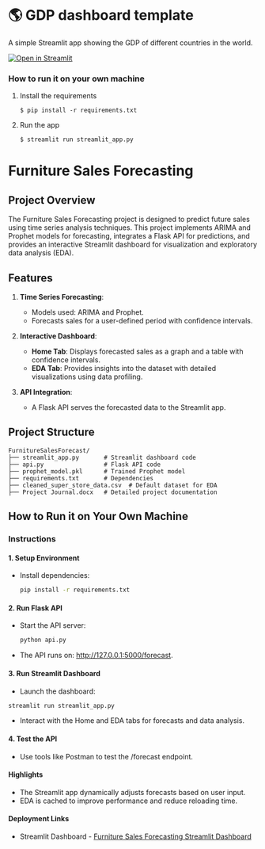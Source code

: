 # :earth_americas: GDP dashboard template

A simple Streamlit app showing the GDP of different countries in the world.

[![Open in Streamlit](https://static.streamlit.io/badges/streamlit_badge_black_white.svg)](https://gdp-dashboard-template.streamlit.app/)

### How to run it on your own machine

1. Install the requirements

   ```
   $ pip install -r requirements.txt
   ```

2. Run the app

   ```
   $ streamlit run streamlit_app.py
   ```

# Furniture Sales Forecasting

## Project Overview
The Furniture Sales Forecasting project is designed to predict future sales using time series analysis techniques. This project implements ARIMA and Prophet models for forecasting, integrates a Flask API for predictions, and provides an interactive Streamlit dashboard for visualization and exploratory data analysis (EDA).

## Features
1. **Time Series Forecasting**:
   - Models used: ARIMA and Prophet.
   - Forecasts sales for a user-defined period with confidence intervals.

2. **Interactive Dashboard**:
   - **Home Tab**: Displays forecasted sales as a graph and a table with confidence intervals.
   - **EDA Tab**: Provides insights into the dataset with detailed visualizations using data profiling.

3. **API Integration**:
   - A Flask API serves the forecasted data to the Streamlit app.

## Project Structure
```plaintext
FurnitureSalesForecast/
├── streamlit_app.py       # Streamlit dashboard code
├── api.py                 # Flask API code
├── prophet_model.pkl      # Trained Prophet model
├── requirements.txt       # Dependencies
├── cleaned_super_store_data.csv  # Default dataset for EDA
├── Project Journal.docx   # Detailed project documentation
```
## How to Run it on Your Own Machine

### Instructions

#### 1. Setup Environment
- Install dependencies:
  ```bash
  pip install -r requirements.txt

#### 2. Run Flask API
- Start the API server:
   ```bash
   python api.py
- The API runs on: http://127.0.0.1:5000/forecast.
#### 3. Run Streamlit Dashboard
- Launch the dashboard:
```bash
streamlit run streamlit_app.py
```
- Interact with the Home and EDA tabs for forecasts and data analysis.
#### 4. Test the API
- Use tools like Postman to test the /forecast endpoint.
#### Highlights
- The Streamlit app dynamically adjusts forecasts based on user input.
- EDA is cached to improve performance and reduce reloading time.
#### Deployment Links
- Streamlit Dashboard - [Furniture Sales Forecasting Streamlit Dashboard](https://ts-dashboard-ft317gdnpk.streamlit.app/)
